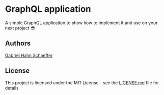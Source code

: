 # GraphQL application

A simple GraphQL application to show how to implement it and use on your next project :sunglasses:

## Authors

[Gabriel Hahn Schaeffer](https://github.com/gabriel-hahn/)

## License

This project is licensed under the MIT License - see the [LICENSE.md](LICENSE) file for details
